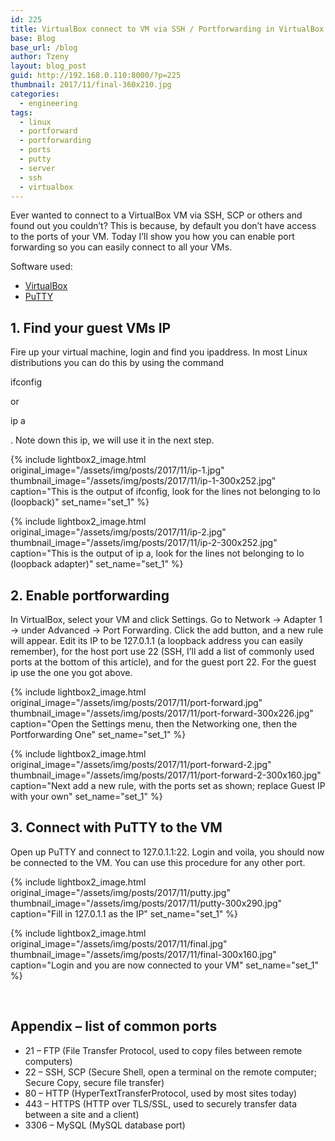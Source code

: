 ```yaml
---
id: 225
title: VirtualBox connect to VM via SSH / Portforwarding in VirtualBox
base: Blog
base_url: /blog
author: Tzeny
layout: blog_post
guid: http://192.168.0.110:8000/?p=225
thumbnail: 2017/11/final-360x210.jpg
categories:
  - engineering
tags:
  - linux
  - portforward
  - portforwarding
  - ports
  - putty
  - server
  - ssh
  - virtualbox
---
```

Ever wanted to connect to a VirtualBox VM via SSH, SCP or others and found out you couldn’t? This is because, by default you don’t have access to the ports of your VM. Today I’ll show you how you can enable port forwarding so you can easily connect to all your VMs.

Software used:

  * [VirtualBox](https://www.virtualbox.org)
  * [PuTTY](http://www.putty.org/)

## 

## 1. Find your guest VMs IP

Fire up your virtual machine, login and find you ipaddress. In most Linux distributions you can do this by using the command 

<div class="codecolorer-container bash default" style="overflow:auto;white-space:nowrap;width:435px;">
  <div class="bash codecolorer">
    <span class="kw2">ifconfig</span>
  </div>
</div>

or 

<div class="codecolorer-container bash default" style="overflow:auto;white-space:nowrap;width:435px;">
  <div class="bash codecolorer">
    <span class="kw2">ip</span> a
  </div>
</div>

. Note down this ip, we will use it in the next step.

<div class="rl-gallery-container" id="rl-gallery-container-14" data-gallery_id="0"> <div class="rl-gallery rl-basicgrid-gallery " id="rl-gallery-14" data-gallery_no="14"> 



{% include lightbox2_image.html original_image="/assets/img/posts/2017/11/ip-1.jpg" thumbnail_image="/assets/img/posts/2017/11/ip-1-300x252.jpg" caption="This is the output of ifconfig, look for the lines not belonging to lo (loopback)" set_name="set_1" %}



{% include lightbox2_image.html original_image="/assets/img/posts/2017/11/ip-2.jpg" thumbnail_image="/assets/img/posts/2017/11/ip-2-300x252.jpg" caption="This is the output of ip a, look for the lines not belonging to lo (loopback adapter)" set_name="set_1" %}</div> </div>

## 

## 2. Enable portforwarding

In VirtualBox, select your VM and click Settings. Go to Network -> Adapter 1 -> under Advanced -> Port Forwarding. Click the add button, and a new rule will appear. Edit its IP to be 127.0.1.1 (a loopback address you can easily remember), for the host port use 22 (SSH, I’ll add a list of commonly used ports at the bottom of this article), and for the guest port 22. For the guest ip use the one you got above.

<div class="rl-gallery-container" id="rl-gallery-container-15" data-gallery_id="0"> <div class="rl-gallery rl-basicgrid-gallery " id="rl-gallery-15" data-gallery_no="15"> 



{% include lightbox2_image.html original_image="/assets/img/posts/2017/11/port-forward.jpg" thumbnail_image="/assets/img/posts/2017/11/port-forward-300x226.jpg" caption="Open the Settings menu, then the Networking one, then the Portforwarding One" set_name="set_1" %}



{% include lightbox2_image.html original_image="/assets/img/posts/2017/11/port-forward-2.jpg" thumbnail_image="/assets/img/posts/2017/11/port-forward-2-300x160.jpg" caption="Next add a new rule, with the ports set as shown; replace Guest IP with your own" set_name="set_1" %}</div> </div>

## 

## 3. Connect with PuTTY to the VM

Open up PuTTY and connect to 127.0.1.1:22. Login and voila, you should now be connected to the VM. You can use this procedure for any other port.

<div class="rl-gallery-container" id="rl-gallery-container-16" data-gallery_id="0"> <div class="rl-gallery rl-basicgrid-gallery " id="rl-gallery-16" data-gallery_no="16"> 



{% include lightbox2_image.html original_image="/assets/img/posts/2017/11/putty.jpg" thumbnail_image="/assets/img/posts/2017/11/putty-300x290.jpg" caption="Fill in 127.0.1.1 as the IP" set_name="set_1" %}



{% include lightbox2_image.html original_image="/assets/img/posts/2017/11/final.jpg" thumbnail_image="/assets/img/posts/2017/11/final-300x160.jpg" caption="Login and you are now connected to your VM" set_name="set_1" %}</div> </div>

 

## 

## Appendix – list of common ports

  * 21 – FTP (File Transfer Protocol, used to copy files between remote computers)
  * 22 – SSH, SCP (Secure Shell, open a terminal on the remote computer; Secure Copy, secure file transfer)
  * 80 – HTTP (HyperTextTransferProtocol, used by most sites today)
  * 443 – HTTPS (HTTP over TLS/SSL, used to securely transfer data between a site and a client)
  * 3306 – MySQL (MySQL database port)

 
